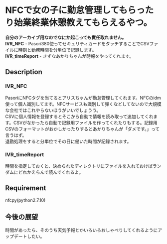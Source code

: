 NFCで女の子に勤怠管理してもらったり始業終業休憩教えてもらえるやつ。
====

**自分のアーカイブ用なのでなにか起こっても責任取れません。**  
**IVR_NFC** - Pasori380使ってセキュリティカードをタッチすることでCSVファイルに時刻と勤務時間を分単位で記録します。  
**IVR_timeReport** - きずなあかりちゃんが時報をやってくれます。   

## Description
### IVR_NFC
 PasoriにNFCタグを当てるとアリスちゃんが勤怠管理してくれます。NFCのidm使って個人識別してます。NFCサービスも識別して弾くなどしてないので大規模な会社ではこれやらないほうがいいでしょうう。<br> CSVに個人情報を登録するとそこから自動で情報を読み取って追加してくれます。CSVがなかったら自動で記録用ファイルを作ってくれたりもする。記録用CSVのフォーマットがおかしかったりするとあかりちゃんが「ダメです。」って言うはず。<br> 退勤処理をすると分単位でその日に働いた時間が記録されます。　　　　　　　　　　　　　　　
### IVR_timeReport
時間を指定しておくと、決められたディレクトリにファイルを入れておけばランダムにどれかえらんで読んでくれるよ。
## Requirement
nfcpy(python2.7.10)
## 今後の展望
時間があったら、そのうち天気予報とかいろいろおしゃべりしてくれるようにアップデートしたい。
